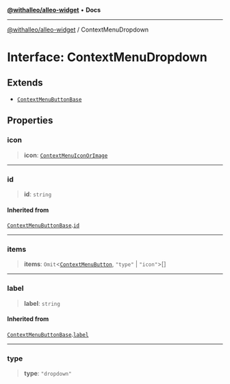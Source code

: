 [**@withalleo/alleo-widget**](../README.md) • **Docs**

***

[@withalleo/alleo-widget](../globals.md) / ContextMenuDropdown

# Interface: ContextMenuDropdown

## Extends

- [`ContextMenuButtonBase`](ContextMenuButtonBase.md)

## Properties

### icon

> **icon**: [`ContextMenuIconOrImage`](../type-aliases/ContextMenuIconOrImage.md)

***

### id

> **id**: `string`

#### Inherited from

[`ContextMenuButtonBase`](ContextMenuButtonBase.md).[`id`](ContextMenuButtonBase.md#id)

***

### items

> **items**: `Omit`\<[`ContextMenuButton`](ContextMenuButton.md), `"type"` \| `"icon"`\>[]

***

### label

> **label**: `string`

#### Inherited from

[`ContextMenuButtonBase`](ContextMenuButtonBase.md).[`label`](ContextMenuButtonBase.md#label)

***

### type

> **type**: `"dropdown"`
